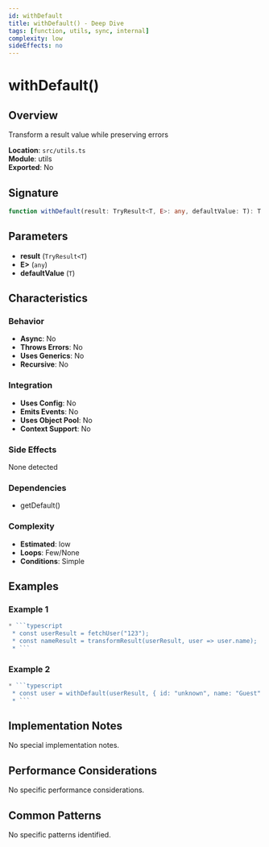 ```yaml
---
id: withDefault
title: withDefault() - Deep Dive
tags: [function, utils, sync, internal]
complexity: low
sideEffects: no
---
```


# withDefault()

## Overview
Transform a result value while preserving errors

**Location**: `src/utils.ts`  
**Module**: utils  
**Exported**: No  

## Signature
```typescript
function withDefault(result: TryResult<T, E>: any, defaultValue: T): T
```

## Parameters
- **result** (`TryResult<T`)
- **E>** (`any`)
- **defaultValue** (`T`)

## Characteristics

### Behavior
- **Async**: No
- **Throws Errors**: No
- **Uses Generics**: No
- **Recursive**: No

### Integration
- **Uses Config**: No
- **Emits Events**: No
- **Uses Object Pool**: No
- **Context Support**: No

### Side Effects
None detected

### Dependencies
- getDefault()

### Complexity
- **Estimated**: low
- **Loops**: Few/None
- **Conditions**: Simple


## Examples

### Example 1
```typescript
* ```typescript
 * const userResult = fetchUser("123");
 * const nameResult = transformResult(userResult, user => user.name);
 * ```
```

### Example 2
```typescript
* ```typescript
 * const user = withDefault(userResult, { id: "unknown", name: "Guest" });
 * ```
```



## Implementation Notes
No special implementation notes.

## Performance Considerations
No specific performance considerations.

## Common Patterns
No specific patterns identified.
